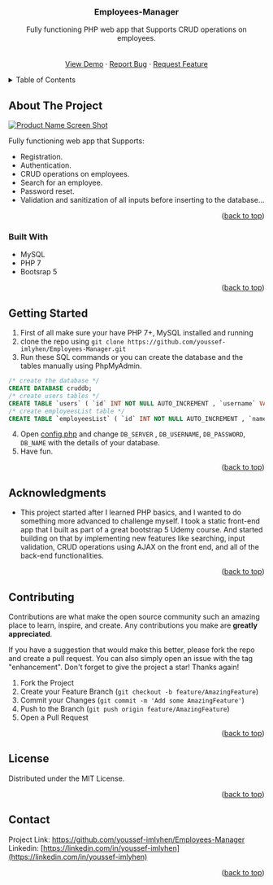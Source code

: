 


<!-- PROJECT LOGO -->
<br />
<div align="center">

<h3 align="center">Employees-Manager </h3>

  <p align="center">
    Fully functioning PHP web app that Supports CRUD operations on employees.
    <br />
    <br />
    <br />
    <a href="https://my-employees-manager.000webhostapp.com/index.php">View Demo</a>
    ·
    <a href="https://github.com/youssef-imlyhen/Employees-Manager/issues">Report Bug</a>
    ·
    <a href="https://github.com/youssef-imlyhen/Employees-Manager/">Request Feature</a>
  </p>
</div>



<!-- TABLE OF CONTENTS -->
<details>
  <summary>Table of Contents</summary>
  <ol>
    <li>
      <a href="#about-the-project">About The Project</a>
      <ul>
        <li><a href="#built-with">Built With</a></li>
      </ul>
    </li>
    <li>
      <a href="#getting-started">Getting Started</a>
    </li>
    <li><a href="#contributing">Contributing</a></li>
    <li><a href="#license">License</a></li>
    <li><a href="#contact">Contact</a></li>
    <li><a href="#acknowledgments">Acknowledgments</a></li>
  </ol>
</details>



<!-- ABOUT THE PROJECT -->
## About The Project

[![Product Name Screen Shot][product-screenshot]](https://my-employees-manager.000webhostapp.com/index.php)


 Fully functioning web app that Supports:
 - Registration.
- Authentication.
 - CRUD operations on employees.
 - Search for an employee.
- Password reset.
- Validation and sanitization of all inputs before inserting to the database...

<p align="right">(<a href="#top">back to top</a>)</p>



### Built With
- MySQL
- PHP 7 
- Bootsrap 5
<p align="right">(<a href="#top">back to top</a>)</p>



<!-- GETTING STARTED -->
## Getting Started

1. First of all make sure your have PHP 7+, MySQL  installed and running
2. clone the repo using `git clone https://github.com/youssef-imlyhen/Employees-Manager.git`
3. Run these SQL commands or you can create the database and the tables manually using PhpMyAdmin.
```sql
/* create the database */
CREATE DATABASE cruddb;
/* create users tables */
CREATE TABLE `users` ( `id` INT NOT NULL AUTO_INCREMENT , `username` VARCHAR(100) NOT NULL , `password` VARCHAR(100) NOT NULL , `created_at` DATE NOT NULL DEFAULT CURRENT_TIMESTAMP , PRIMARY KEY (`id`)) ENGINE = InnoDB;
/* create employeesList table */
CREATE TABLE `employeesList` ( `id` INT NOT NULL AUTO_INCREMENT , `name` VARCHAR(100) NOT NULL , `email` VARCHAR(100) NOT NULL , `phone` VARCHAR(15) NOT NULL , `job` VARCHAR(100) NOT NULL , PRIMARY KEY (`id`)) ENGINE = InnoDB;
```
4. Open [config.php](https://github.com/youssef-imlyhen/Employees-Manager/blob/main/config.php) and change `DB_SERVER` , `DB_USERNAME`,  `DB_PASSWORD`, `DB_NAME` with the details of your database.
5. Have fun.

<p align="right">(<a href="#top">back to top</a>)</p>


<!-- ACKNOWLEDGMENTS -->
## Acknowledgments

* This project started after I learned PHP basics, and I wanted to do something more advanced to challenge myself. I took a static front-end app that I built as part of a great bootstrap 5 Udemy course. And started building on that by implementing new features like searching, input validation, CRUD operations using AJAX on the front end, and all of the back-end functionalities.

<p align="right">(<a href="#top">back to top</a>)</p>


<!-- CONTRIBUTING -->
## Contributing

Contributions are what make the open source community such an amazing place to learn, inspire, and create. Any contributions you make are **greatly appreciated**.

If you have a suggestion that would make this better, please fork the repo and create a pull request. You can also simply open an issue with the tag "enhancement".
Don't forget to give the project a star! Thanks again!

1. Fork the Project
2. Create your Feature Branch (`git checkout -b feature/AmazingFeature`)
3. Commit your Changes (`git commit -m 'Add some AmazingFeature'`)
4. Push to the Branch (`git push origin feature/AmazingFeature`)
5. Open a Pull Request

<p align="right">(<a href="#top">back to top</a>)</p>



<!-- LICENSE -->
## License

Distributed under the MIT License.

<p align="right">(<a href="#top">back to top</a>)</p>



<!-- CONTACT -->
## Contact


Project Link: [https://github.com/youssef-imlyhen/Employees-Manager ](https://github.com/youssef-imlyhen/Employees-Manager )
Linkedin: [https://linkedin.com/in/youssef-imlyhen](https://linkedin.com/in/youssef-imlyhen) 


<p align="right">(<a href="#top">back to top</a>)</p>



[product-screenshot]: images/screenshot.png


